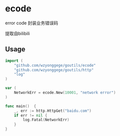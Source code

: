 # ecode

error code 封装业务错误码

提取自bilibili


## Usage

```go
import (
	"github.com/wzyonggege/goutils/ecode"
	"github.com/wzyonggege/goutils/http"
	"log"
)

var (
	NetworkErr = ecode.New(10001, "network error")
)

func main()  {
	_, err := http.HttpGet("baidu.com")
	if err != nil {
		log.Fatal(NetworkErr)
	}
}
```
